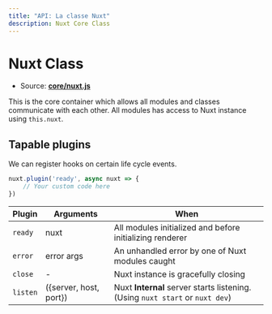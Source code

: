 ```yaml
---
title: "API: La classe Nuxt"
description: Nuxt Core Class
---
```


# Nuxt Class

- Source: **[core/nuxt.js](https://github.com/nuxt/nuxt.js/blob/dev/lib/core/nuxt.js)**

This is the core container which allows all modules and classes communicate with each other. All modules has access to Nuxt instance using `this.nuxt`.

## Tapable plugins

We can register hooks on certain life cycle events.

```js
nuxt.plugin('ready', async nuxt => {
    // Your custom code here
})
```

Plugin   | Arguments              | When
---------|------------------------|------------------------------------------------------------------------------
`ready`  | nuxt                   | All modules initialized and before initializing renderer
`error`  | error args             | An unhandled error by one of Nuxt modules caught
`close`  | -                      | Nuxt instance is gracefully closing
`listen` | ({server, host, port}) | Nuxt **Internal** server starts listening. (Using `nuxt start` or `nuxt dev`)
